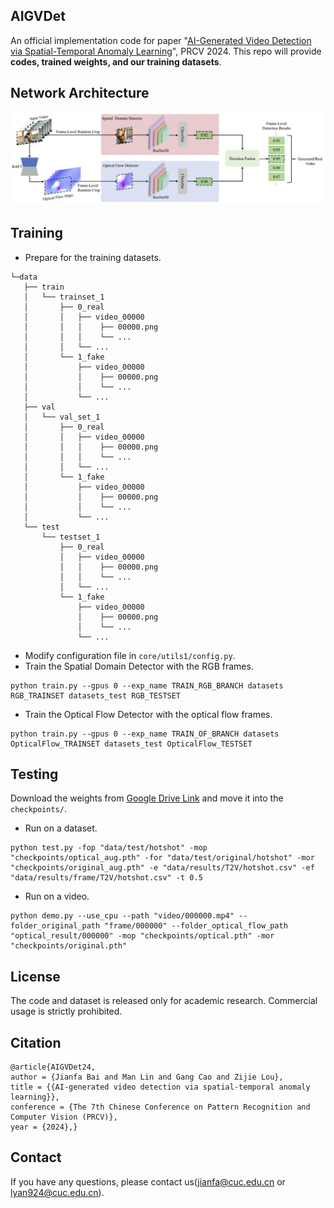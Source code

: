 ## AIGVDet
An official implementation code for paper "[AI-Generated Video Detection via Spatial-Temporal Anomaly Learning](https://arxiv.org/abs/2403.16638)", PRCV 2024. This repo will provide <B>codes, trained weights, and our training datasets</B>. 

## Network Architecture
<center> <img src="fig/NetworkArchitecture.png" alt="architecture"/> </center>
 
## Training
- Prepare for the training datasets.
```
└─data
   ├── train
   │   └── trainset_1
   │       ├── 0_real
   │       │   ├── video_00000
   │       │   │    ├── 00000.png
   │       │   │    └── ...
   │       │   └── ...
   │       └── 1_fake
   │           ├── video_00000
   │           │    ├── 00000.png
   │           │    └── ...
   │           └── ...
   ├── val
   │   └── val_set_1
   │       ├── 0_real
   │       │   ├── video_00000
   │       │   │    ├── 00000.png
   │       │   │    └── ...
   │       │   └── ...
   │       └── 1_fake
   │           ├── video_00000
   │           │    ├── 00000.png
   │           │    └── ...
   │           └── ...
   └── test
       └── testset_1
           ├── 0_real
           │   ├── video_00000
           │   │    ├── 00000.png
           │   │    └── ...
           │   └── ...
           └── 1_fake
               ├── video_00000
               │    ├── 00000.png
               │    └── ...
               └── ...

```
- Modify configuration file in `core/utils1/config.py`.
- Train the Spatial Domain Detector with the RGB frames.
```
python train.py --gpus 0 --exp_name TRAIN_RGB_BRANCH datasets RGB_TRAINSET datasets_test RGB_TESTSET
```
- Train the Optical Flow Detector with the optical flow frames.
```
python train.py --gpus 0 --exp_name TRAIN_OF_BRANCH datasets OpticalFlow_TRAINSET datasets_test OpticalFlow_TESTSET
```
## Testing
Download the weights from [Google Drive Link](https://drive.google.com/drive/folders/18JO_YxOEqwJYfbVvy308XjoV-N6fE4yP?usp=share_link) and move it into the `checkpoints/`.

- Run on a dataset.
```
python test.py -fop "data/test/hotshot" -mop "checkpoints/optical_aug.pth" -for "data/test/original/hotshot" -mor "checkpoints/original_aug.pth" -e "data/results/T2V/hotshot.csv" -ef "data/results/frame/T2V/hotshot.csv" -t 0.5
```
- Run on a video.
```
python demo.py --use_cpu --path "video/000000.mp4" --folder_original_path "frame/000000" --folder_optical_flow_path "optical_result/000000" -mop "checkpoints/optical.pth" -mor "checkpoints/original.pth"
```

## License 
The code and dataset is released only for academic research. Commercial usage is strictly prohibited.

## Citation
 ```
@article{AIGVDet24,
author = {Jianfa Bai and Man Lin and Gang Cao and Zijie Lou},
title = {{AI-generated video detection via spatial-temporal anomaly learning}},
conference = {The 7th Chinese Conference on Pattern Recognition and Computer Vision (PRCV)},
year = {2024},}
```

## Contact
If you have any questions, please contact us(jianfa@cuc.edu.cn or lyan924@cuc.edu.cn).


